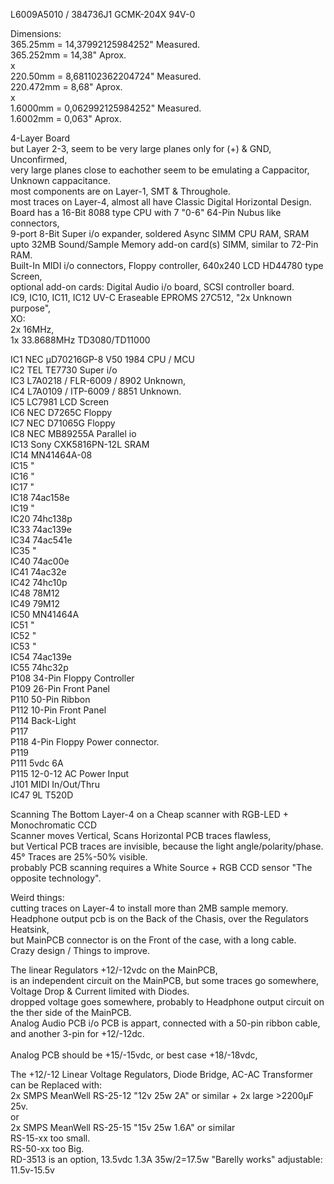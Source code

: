 L6009A5010 / 384736J1 GCMK-204X 94V-0 </br>

Dimensions: </br>
365.25mm = 14,37992125984252" Measured. </br>
365.252mm = 14,38" Aprox.</br>
x </br>
220.50mm = 8,681102362204724" Measured. </br>
220.472mm = 8,68" Aprox.</br>
x </br>
1.6000mm = 0,062992125984252" Measured. </br>
1.6002mm = 0,063" Aprox.</br>

4-Layer Board </br>
but Layer 2-3, seem to be very large planes only for (+) & GND, Unconfirmed, </br>
very large planes close to eachother seem to be emulating a Cappacitor, Unknown cappacitance. </br>
most components are on Layer-1, SMT & Throughole. </br>
most traces on Layer-4, almost all have Classic Digital Horizontal Design. </br>
Board has a 16-Bit 8088 type CPU with 7 "0-6" 64-Pin Nubus like connectors, </br> 
9-port 8-Bit Super i/o expander, soldered Async SIMM CPU RAM, SRAM </br> 
upto 32MB Sound/Sample Memory add-on card(s) SIMM, similar to 72-Pin RAM. </br>
Built-In MIDI i/o connectors, Floppy controller, 640x240 LCD HD44780 type Screen, </br>
optional add-on cards: Digital Audio i/o board, SCSI controller board. </br>
IC9, IC10, IC11, IC12 UV-C Eraseable EPROMS 27C512, "2x Unknown purpose", </br>
XO: </br>
2x 16MHz, </br>
1x 33.8688MHz TD3080/TD11000 </br> 

IC1 NEC µD70216GP-8 V50 1984 CPU / MCU </br>
IC2 TEL TE7730 Super i/o </br>
IC3 L7A0218 / FLR-6009 / 8902 Unknown, </br>
IC4 L7A0109 / ITP-6009 / 8851 Unknown. </br>
IC5 LC7981 LCD Screen </br>
IC6 NEC D7265C Floppy </br>
IC7 NEC D71065G Floppy </br>
IC8 NEC MB89255A Parallel io </br>
IC13 Sony CXK5816PN-12L SRAM </br>
IC14 MN41464A-08 </br>
IC15 " </br>
IC16 " </br>
IC17 " </br>
IC18 74ac158e </br>
IC19 " </br>
IC20 74hc138p </br>
IC33 74ac139e </br>
IC34 74ac541e </br>
IC35 " </br>
IC40 74ac00e </br>
IC41 74ac32e </br>
IC42 74hc10p </br>
IC48 78M12 </br>
IC49 79M12 </br>
IC50 MN41464A </br>
IC51 " </br>
IC52 " </br>
IC53 " </br>
IC54 74ac139e </br>
IC55 74hc32p </br>
P108 34-Pin Floppy Controller </br>
P109 26-Pin Front Panel </br>
P110 50-Pin Ribbon </br>
P112 10-Pin Front Panel </br>
P114 Back-Light </br>
P117 </br>
P118 4-Pin Floppy Power connector. </br>
P119 </br>
P111 5vdc 6A </br>
P115 12-0-12 AC Power Input </br>
J101 MIDI In/Out/Thru </br>
IC47 9L T520D </br>

Scanning The Bottom Layer-4 on a Cheap scanner with RGB-LED + Monochromatic CCD </br>
Scanner moves Vertical, Scans Horizontal PCB traces flawless, </br>
but Vertical PCB traces are invisible, because the light angle/polarity/phase. </br>
45° Traces are 25%-50% visible. </br>
probably PCB scanning requires a White Source + RGB CCD sensor "The opposite technology". </br>

Weird things: </br>
cutting traces on Layer-4 to install more than 2MB sample memory. </br>
Headphone output pcb is on the Back of the Chasis, over the Regulators Heatsink,</br>
but MainPCB connector is on the Front of the case, with a long cable. </br>
Crazy design / Things to improve. </br>

The linear Regulators +12/-12vdc on the MainPCB, </br>
is an independent circuit on the MainPCB, but some traces go somewhere, Voltage Drop & Current limited with Diodes. </br>
dropped voltage goes somewhere, probably to Headphone output circuit on the ther side of the MainPCB. </br>
Analog Audio PCB i/o PCB is appart, connected with a 50-pin ribbon cable, and another 3-pin for +12/-12dc.</br>  
Analog PCB should be +15/-15vdc, or best case +18/-18vdc, </br>

The +12/-12 Linear Voltage Regulators, Diode Bridge, AC-AC Transformer can be Replaced with: </br>
2x SMPS MeanWell RS-25-12 "12v 25w 2A" or similar + 2x large >2200µF 25v. </br>
or </br>
2x SMPS MeanWell RS-25-15 "15v 25w 1.6A" or similar </br>
RS-15-xx too small. </br>
RS-50-xx too Big. </br>
RD-3513 is an option, 13.5vdc 1.3A 35w/2=17.5w "Barelly works" adjustable: 11.5v-15.5v </br>
